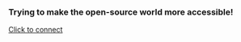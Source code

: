 ### Trying to make the open-source world more accessible! 
[Click to connect](mailto:speakwithbasu@gmail.com)
